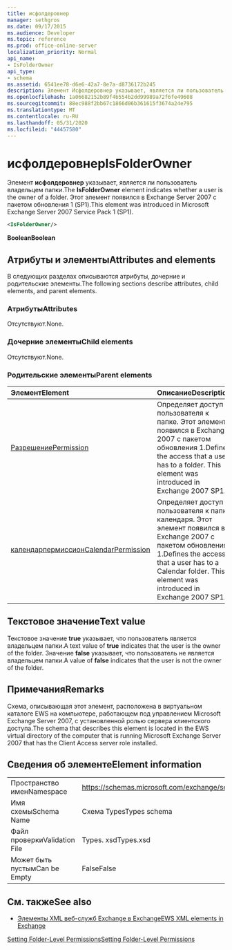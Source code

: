 ```yaml
---
title: исфолдеровнер
manager: sethgros
ms.date: 09/17/2015
ms.audience: Developer
ms.topic: reference
ms.prod: office-online-server
localization_priority: Normal
api_name:
- IsFolderOwner
api_type:
- schema
ms.assetid: 6541ee78-d6e6-42a7-8e7a-d8736172b245
description: Элемент Исфолдеровнер указывает, является ли пользователь владельцем папки. Этот элемент появился в Exchange Server 2007 с пакетом обновления 1 (SP1).
ms.openlocfilehash: 1a06682152b89f4b554b2dd99989a72f6fe49608
ms.sourcegitcommit: 88ec988f2bb67c1866d06b361615f3674a24e795
ms.translationtype: MT
ms.contentlocale: ru-RU
ms.lasthandoff: 05/31/2020
ms.locfileid: "44457580"
---
```

# <a name="isfolderowner"></a><span data-ttu-id="364a0-104">исфолдеровнер</span><span class="sxs-lookup"><span data-stu-id="364a0-104">IsFolderOwner</span></span>

<span data-ttu-id="364a0-105">Элемент **исфолдеровнер** указывает, является ли пользователь владельцем папки.</span><span class="sxs-lookup"><span data-stu-id="364a0-105">The **IsFolderOwner** element indicates whether a user is the owner of a folder.</span></span> <span data-ttu-id="364a0-106">Этот элемент появился в Exchange Server 2007 с пакетом обновления 1 (SP1).</span><span class="sxs-lookup"><span data-stu-id="364a0-106">This element was introduced in Microsoft Exchange Server 2007 Service Pack 1 (SP1).</span></span> 
  
```xml
<IsFolderOwner/>
```

 <span data-ttu-id="364a0-107">**Boolean**</span><span class="sxs-lookup"><span data-stu-id="364a0-107">**Boolean**</span></span>
## <a name="attributes-and-elements"></a><span data-ttu-id="364a0-108">Атрибуты и элементы</span><span class="sxs-lookup"><span data-stu-id="364a0-108">Attributes and elements</span></span>

<span data-ttu-id="364a0-109">В следующих разделах описываются атрибуты, дочерние и родительские элементы.</span><span class="sxs-lookup"><span data-stu-id="364a0-109">The following sections describe attributes, child elements, and parent elements.</span></span>
  
### <a name="attributes"></a><span data-ttu-id="364a0-110">Атрибуты</span><span class="sxs-lookup"><span data-stu-id="364a0-110">Attributes</span></span>

<span data-ttu-id="364a0-111">Отсутствуют.</span><span class="sxs-lookup"><span data-stu-id="364a0-111">None.</span></span>
  
### <a name="child-elements"></a><span data-ttu-id="364a0-112">Дочерние элементы</span><span class="sxs-lookup"><span data-stu-id="364a0-112">Child elements</span></span>

<span data-ttu-id="364a0-113">Отсутствуют.</span><span class="sxs-lookup"><span data-stu-id="364a0-113">None.</span></span>
  
### <a name="parent-elements"></a><span data-ttu-id="364a0-114">Родительские элементы</span><span class="sxs-lookup"><span data-stu-id="364a0-114">Parent elements</span></span>

|<span data-ttu-id="364a0-115">**Элемент**</span><span class="sxs-lookup"><span data-stu-id="364a0-115">**Element**</span></span>|<span data-ttu-id="364a0-116">**Описание**</span><span class="sxs-lookup"><span data-stu-id="364a0-116">**Description**</span></span>|
|:-----|:-----|
|[<span data-ttu-id="364a0-117">Разрешение</span><span class="sxs-lookup"><span data-stu-id="364a0-117">Permission</span></span>](permission.md) <br/> |<span data-ttu-id="364a0-p103">Определяет доступ пользователя к папке. Этот элемент появился в Exchange 2007 с пакетом обновления 1.</span><span class="sxs-lookup"><span data-stu-id="364a0-p103">Defines the access that a user has to a folder. This element was introduced in Exchange 2007 SP1.</span></span>  <br/> |
|[<span data-ttu-id="364a0-120">календарпермиссион</span><span class="sxs-lookup"><span data-stu-id="364a0-120">CalendarPermission</span></span>](calendarpermission.md) <br/> |<span data-ttu-id="364a0-p104">Определяет доступ пользователя к папке календаря. Этот элемент появился в Exchange 2007 с пакетом обновления 1.</span><span class="sxs-lookup"><span data-stu-id="364a0-p104">Defines the access that a user has to a Calendar folder. This element was introduced in Exchange 2007 SP1.</span></span>  <br/> |
   
## <a name="text-value"></a><span data-ttu-id="364a0-123">Текстовое значение</span><span class="sxs-lookup"><span data-stu-id="364a0-123">Text value</span></span>

<span data-ttu-id="364a0-124">Текстовое значение **true** указывает, что пользователь является владельцем папки.</span><span class="sxs-lookup"><span data-stu-id="364a0-124">A text value of **true** indicates that the user is the owner of the folder.</span></span> <span data-ttu-id="364a0-125">Значение **false** указывает, что пользователь не является владельцем папки.</span><span class="sxs-lookup"><span data-stu-id="364a0-125">A value of **false** indicates that the user is not the owner of the folder.</span></span> 
  
## <a name="remarks"></a><span data-ttu-id="364a0-126">Примечания</span><span class="sxs-lookup"><span data-stu-id="364a0-126">Remarks</span></span>

<span data-ttu-id="364a0-127">Схема, описывающая этот элемент, расположена в виртуальном каталоге EWS на компьютере, работающем под управлением Microsoft Exchange Server 2007, с установленной ролью сервера клиентского доступа.</span><span class="sxs-lookup"><span data-stu-id="364a0-127">The schema that describes this element is located in the EWS virtual directory of the computer that is running Microsoft Exchange Server 2007 that has the Client Access server role installed.</span></span>
  
## <a name="element-information"></a><span data-ttu-id="364a0-128">Сведения об элементе</span><span class="sxs-lookup"><span data-stu-id="364a0-128">Element information</span></span>

|||
|:-----|:-----|
|<span data-ttu-id="364a0-129">Пространство имен</span><span class="sxs-lookup"><span data-stu-id="364a0-129">Namespace</span></span>  <br/> |https://schemas.microsoft.com/exchange/services/2006/types  <br/> |
|<span data-ttu-id="364a0-130">Имя схемы</span><span class="sxs-lookup"><span data-stu-id="364a0-130">Schema Name</span></span>  <br/> |<span data-ttu-id="364a0-131">Схема Types</span><span class="sxs-lookup"><span data-stu-id="364a0-131">Types schema</span></span>  <br/> |
|<span data-ttu-id="364a0-132">Файл проверки</span><span class="sxs-lookup"><span data-stu-id="364a0-132">Validation File</span></span>  <br/> |<span data-ttu-id="364a0-133">Types. xsd</span><span class="sxs-lookup"><span data-stu-id="364a0-133">Types.xsd</span></span>  <br/> |
|<span data-ttu-id="364a0-134">Может быть пустым</span><span class="sxs-lookup"><span data-stu-id="364a0-134">Can be Empty</span></span>  <br/> |<span data-ttu-id="364a0-135">False</span><span class="sxs-lookup"><span data-stu-id="364a0-135">False</span></span>  <br/> |
   
## <a name="see-also"></a><span data-ttu-id="364a0-136">См. также</span><span class="sxs-lookup"><span data-stu-id="364a0-136">See also</span></span>



- [<span data-ttu-id="364a0-137">Элементы XML веб-служб Exchange в Exchange</span><span class="sxs-lookup"><span data-stu-id="364a0-137">EWS XML elements in Exchange</span></span>](ews-xml-elements-in-exchange.md)


[<span data-ttu-id="364a0-138">Setting Folder-Level Permissions</span><span class="sxs-lookup"><span data-stu-id="364a0-138">Setting Folder-Level Permissions</span></span>](https://msdn.microsoft.com/library/c7530e86-5112-401c-b10a-9c054ae59f07%28Office.15%29.aspx)

